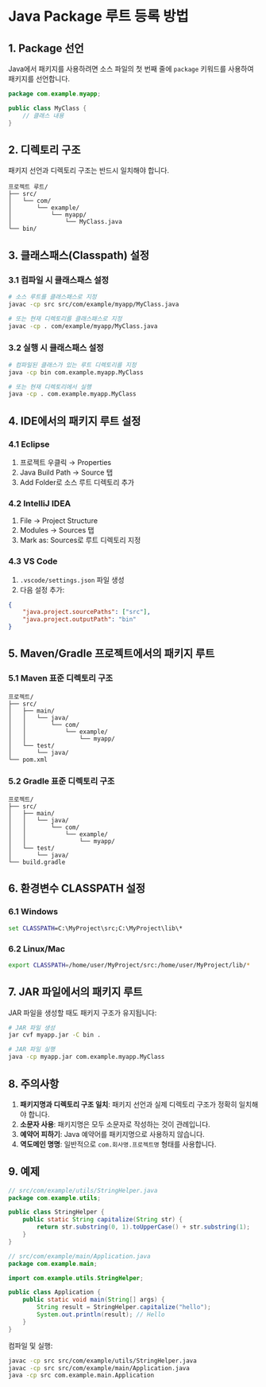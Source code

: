 # Java Package 루트 등록 방법

## 1. Package 선언

Java에서 패키지를 사용하려면 소스 파일의 첫 번째 줄에 `package` 키워드를 사용하여 패키지를 선언합니다.

```java
package com.example.myapp;

public class MyClass {
    // 클래스 내용
}
```

## 2. 디렉토리 구조

패키지 선언과 디렉토리 구조는 반드시 일치해야 합니다.

```
프로젝트 루트/
├── src/
│   └── com/
│       └── example/
│           └── myapp/
│               └── MyClass.java
└── bin/
```

## 3. 클래스패스(Classpath) 설정

### 3.1 컴파일 시 클래스패스 설정

```bash
# 소스 루트를 클래스패스로 지정
javac -cp src src/com/example/myapp/MyClass.java

# 또는 현재 디렉토리를 클래스패스로 지정
javac -cp . com/example/myapp/MyClass.java
```

### 3.2 실행 시 클래스패스 설정

```bash
# 컴파일된 클래스가 있는 루트 디렉토리를 지정
java -cp bin com.example.myapp.MyClass

# 또는 현재 디렉토리에서 실행
java -cp . com.example.myapp.MyClass
```

## 4. IDE에서의 패키지 루트 설정

### 4.1 Eclipse
1. 프로젝트 우클릭 → Properties
2. Java Build Path → Source 탭
3. Add Folder로 소스 루트 디렉토리 추가

### 4.2 IntelliJ IDEA
1. File → Project Structure
2. Modules → Sources 탭
3. Mark as: Sources로 루트 디렉토리 지정

### 4.3 VS Code
1. `.vscode/settings.json` 파일 생성
2. 다음 설정 추가:
```json
{
    "java.project.sourcePaths": ["src"],
    "java.project.outputPath": "bin"
}
```

## 5. Maven/Gradle 프로젝트에서의 패키지 루트

### 5.1 Maven 표준 디렉토리 구조
```
프로젝트/
├── src/
│   ├── main/
│   │   └── java/
│   │       └── com/
│   │           └── example/
│   │               └── myapp/
│   └── test/
│       └── java/
└── pom.xml
```

### 5.2 Gradle 표준 디렉토리 구조
```
프로젝트/
├── src/
│   ├── main/
│   │   └── java/
│   │       └── com/
│   │           └── example/
│   │               └── myapp/
│   └── test/
│       └── java/
└── build.gradle
```

## 6. 환경변수 CLASSPATH 설정

### 6.1 Windows
```cmd
set CLASSPATH=C:\MyProject\src;C:\MyProject\lib\*
```

### 6.2 Linux/Mac
```bash
export CLASSPATH=/home/user/MyProject/src:/home/user/MyProject/lib/*
```

## 7. JAR 파일에서의 패키지 루트

JAR 파일을 생성할 때도 패키지 구조가 유지됩니다:

```bash
# JAR 파일 생성
jar cvf myapp.jar -C bin .

# JAR 파일 실행
java -cp myapp.jar com.example.myapp.MyClass
```

## 8. 주의사항

1. **패키지명과 디렉토리 구조 일치**: 패키지 선언과 실제 디렉토리 구조가 정확히 일치해야 합니다.
2. **소문자 사용**: 패키지명은 모두 소문자로 작성하는 것이 관례입니다.
3. **예약어 피하기**: Java 예약어를 패키지명으로 사용하지 않습니다.
4. **역도메인 명명**: 일반적으로 `com.회사명.프로젝트명` 형태를 사용합니다.

## 9. 예제

```java
// src/com/example/utils/StringHelper.java
package com.example.utils;

public class StringHelper {
    public static String capitalize(String str) {
        return str.substring(0, 1).toUpperCase() + str.substring(1);
    }
}
```

```java
// src/com/example/main/Application.java
package com.example.main;

import com.example.utils.StringHelper;

public class Application {
    public static void main(String[] args) {
        String result = StringHelper.capitalize("hello");
        System.out.println(result); // Hello
    }
}
```

컴파일 및 실행:
```bash
javac -cp src src/com/example/utils/StringHelper.java
javac -cp src src/com/example/main/Application.java
java -cp src com.example.main.Application
```